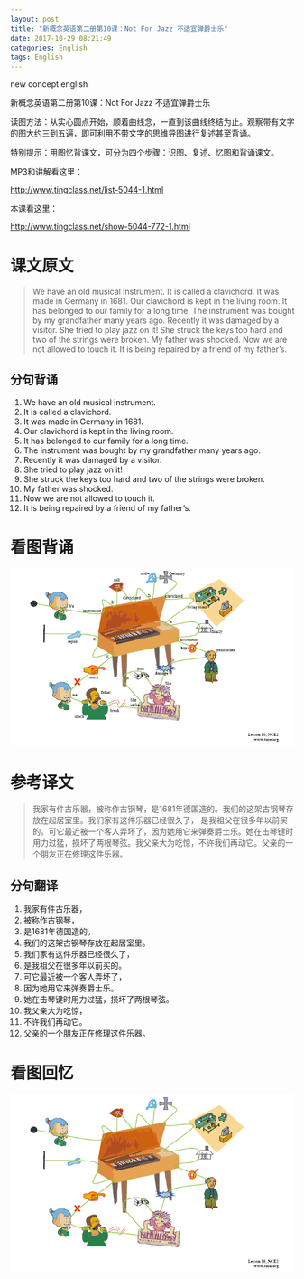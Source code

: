 ```yaml
---
layout: post
title: "新概念英语第二册第10课：Not For Jazz 不适宜弹爵士乐"
date: 2017-10-29 08:21:49
categories: English
tags: English
---
```


new concept english

新概念英语第二册第10课：Not For Jazz 不适宜弹爵士乐

读图方法：从实心圆点开始，顺着曲线念，一直到该曲线终结为止。观察带有文字的图大约三到五遍，即可利用不带文字的思维导图进行复述甚至背诵。

特别提示：用图忆背课文，可分为四个步骤：识图、复述、忆图和背诵课文。

MP3和讲解看这里：

http://www.tingclass.net/list-5044-1.html

本课看这里：

http://www.tingclass.net/show-5044-772-1.html

# 课文原文

> We have an old musical instrument. It is called a clavichord. It was made in Germany in 1681. Our clavichord is kept in the living room. It has belonged to our family for a long time. The instrument was bought by my grandfather many years ago. Recently it was damaged by a visitor. She tried to play jazz on it! She struck the keys too hard and two of the strings were broken. My father was shocked. Now we are not allowed to touch it. It is being repaired by a friend of my father’s.

## 分句背诵

1. We have an old musical instrument. 
2. It is called a clavichord. 
3. It was made in Germany in 1681. 
4. Our clavichord is kept in the living room. 
5. It has belonged to our family for a long time. 
6. The instrument was bought by my grandfather many years ago. 
7. Recently it was damaged by a visitor. 
8. She tried to play jazz on it!
9. She struck the keys too hard and two of the strings were broken. 
10. My father was shocked. 
11. Now we are not allowed to touch it. 
12. It is being repaired by a friend of my father’s.

# 看图背诵

![](images/b2l10.gif) 

# 参考译文

> 我家有件古乐器，被称作古钢琴，是1681年德国造的。我们的这架古钢琴存放在起居室里。我们家有这件乐器已经很久了， 是我祖父在很多年以前买的。可它最近被一个客人弄坏了，因为她用它来弹奏爵士乐。她在击琴键时用力过猛，损坏了两根琴弦。我父亲大为吃惊，不许我们再动它。父亲的一个朋友正在修理这件乐器。

## 分句翻译

1. 我家有件古乐器，
2. 被称作古钢琴，
3. 是1681年德国造的。
4. 我们的这架古钢琴存放在起居室里。
5. 我们家有这件乐器已经很久了， 
6. 是我祖父在很多年以前买的。
7. 可它最近被一个客人弄坏了，
8. 因为她用它来弹奏爵士乐。
9. 她在击琴键时用力过猛，损坏了两根琴弦。
10. 我父亲大为吃惊，
11. 不许我们再动它。
12. 父亲的一个朋友正在修理这件乐器。

# 看图回忆

![](images/b2l10p.gif) 